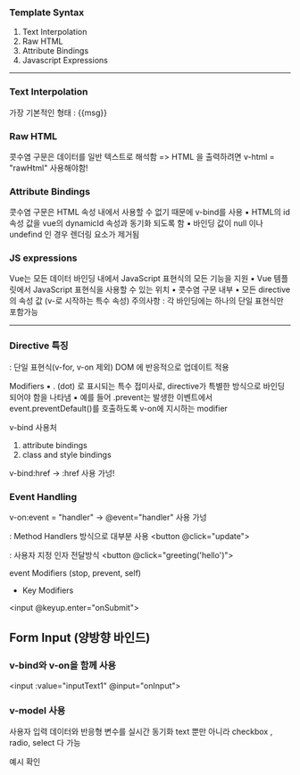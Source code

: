 ### Template Syntax

1. Text Interpolation
2. Raw HTML
3. Attribute Bindings
4. Javascript Expressions

---

### Text Interpolation

가장 기본적인 형태 : {{msg}}

### Raw HTML

콧수염 구문은 데이터를 일반 텍스트로 해석함
=> HTML 을 출력하려면 v-html = "rawHtml" 사용해야함!

### Attribute Bindings

콧수염 구문은 HTML 속성 내에서 사용할 수 없기 때문에 v-bind를 사용
▪ HTML의 id 속성 값을 vue의 dynamicId 속성과 동기화 되도록 함
▪ 바인딩 값이 null 이나 undefind 인 경우 렌더링 요소가 제거됨

### JS expressions

Vue는 모든 데이터 바인딩 내에서 JavaScript 표현식의 모든 기능을 지원
▪ Vue 템플릿에서 JavaScript 표현식을 사용할 수 있는 위치
• 콧수염 구문 내부
• 모든 directive의 속성 값 (v-로 시작하는 특수 속성)
주의사항
: 각 바인딩에는 하나의 단일 표현식만 포함가능

---

### Directive 특징
: 단일 표현식(v-for, v-on 제외)
DOM 에 반응적으로 업데이트 적용

Modifiers
▪ . (dot) 로 표시되는 특수 접미사로, directive가 특별한 방식으로 바인딩 되어야 함을 나타냄
▪ 예를 들어 .prevent는 발생한 이벤트에서 event.preventDefault()를 호출하도록
v-on에 지시하는 modifier

v-bind 사용처
1. attribute bindings
2. class and style bindings

v-bind:href -> :href 사용 가넝!

### Event Handling

v-on:event = "handler" -> @event="handler" 사용 가넝

: Method Handlers 방식으로 대부분 사용
<button @click="update">

: 사용자 지정 인자 전달방식
<button @click="greeting('hello')">

  event Modifiers (stop, prevent, self)

<form @submit.prevent="onSubmit">

- Key Modifiers

<input @keyup.enter="onSubmit">

## Form Input (양방향 바인드)
### v-bind와 v-on을 함께 사용
<input :value="inputText1" @input="onInput">

### v-model 사용
사용자 입력 데이터와 반응형 변수를 실시간 동기화
text 뿐만 아니라 checkbox , radio, select 다 가능

예시 확인






